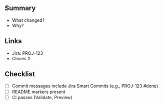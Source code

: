## Summary
- What changed?
- Why?

## Links
- Jira: PROJ-123
- Closes #<issue-number>

## Checklist
- [ ] Commit messages include Jira Smart Commits (e.g., PROJ-123 #done)
- [ ] README markers present
- [ ] CI passes (Validate, Preview)
